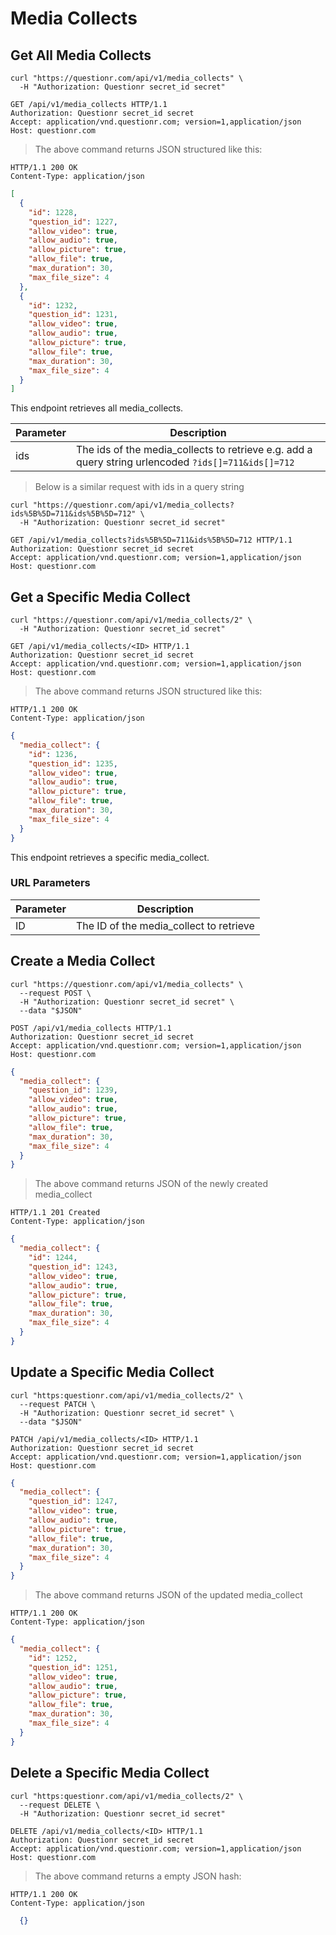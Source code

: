 # Media Collects

## Get All Media Collects

```shell
curl "https://questionr.com/api/v1/media_collects" \
  -H "Authorization: Questionr secret_id secret"
```

```http
GET /api/v1/media_collects HTTP/1.1
Authorization: Questionr secret_id secret
Accept: application/vnd.questionr.com; version=1,application/json
Host: questionr.com
```

> The above command returns JSON structured like this:

```http
HTTP/1.1 200 OK
Content-Type: application/json
```
```json
[
  {
    "id": 1228,
    "question_id": 1227,
    "allow_video": true,
    "allow_audio": true,
    "allow_picture": true,
    "allow_file": true,
    "max_duration": 30,
    "max_file_size": 4
  },
  {
    "id": 1232,
    "question_id": 1231,
    "allow_video": true,
    "allow_audio": true,
    "allow_picture": true,
    "allow_file": true,
    "max_duration": 30,
    "max_file_size": 4
  }
]
```

This endpoint retrieves all media_collects.


Parameter | Description
--------- | -----------
ids | The ids of the media_collects to retrieve e.g. add a query string urlencoded `?ids[]=711&ids[]=712`

> Below is a similar request with ids in a query string

```shell
curl "https://questionr.com/api/v1/media_collects?ids%5B%5D=711&ids%5B%5D=712" \
  -H "Authorization: Questionr secret_id secret"
```
```http
GET /api/v1/media_collects?ids%5B%5D=711&ids%5B%5D=712 HTTP/1.1
Authorization: Questionr secret_id secret
Accept: application/vnd.questionr.com; version=1,application/json
Host: questionr.com
```

## Get a Specific Media Collect

```shell
curl "https://questionr.com/api/v1/media_collects/2" \
  -H "Authorization: Questionr secret_id secret"
```

```http
GET /api/v1/media_collects/<ID> HTTP/1.1
Authorization: Questionr secret_id secret
Accept: application/vnd.questionr.com; version=1,application/json
Host: questionr.com
```

> The above command returns JSON structured like this:

```http
HTTP/1.1 200 OK
Content-Type: application/json
```
```json
{
  "media_collect": {
    "id": 1236,
    "question_id": 1235,
    "allow_video": true,
    "allow_audio": true,
    "allow_picture": true,
    "allow_file": true,
    "max_duration": 30,
    "max_file_size": 4
  }
}
```

This endpoint retrieves a specific media_collect.

### URL Parameters

Parameter | Description
--------- | -----------
ID | The ID of the media_collect to retrieve



## Create a Media Collect



```shell
curl "https://questionr.com/api/v1/media_collects" \
  --request POST \
  -H "Authorization: Questionr secret_id secret" \
  --data "$JSON"
```

```http
POST /api/v1/media_collects HTTP/1.1
Authorization: Questionr secret_id secret
Accept: application/vnd.questionr.com; version=1,application/json
Host: questionr.com
```
```json
{
  "media_collect": {
    "question_id": 1239,
    "allow_video": true,
    "allow_audio": true,
    "allow_picture": true,
    "allow_file": true,
    "max_duration": 30,
    "max_file_size": 4
  }
}
```

> The above command returns JSON of the newly created media_collect

```http
HTTP/1.1 201 Created
Content-Type: application/json
```
```json
{
  "media_collect": {
    "id": 1244,
    "question_id": 1243,
    "allow_video": true,
    "allow_audio": true,
    "allow_picture": true,
    "allow_file": true,
    "max_duration": 30,
    "max_file_size": 4
  }
}
```

## Update a Specific Media Collect



```shell
curl "https:questionr.com/api/v1/media_collects/2" \
  --request PATCH \
  -H "Authorization: Questionr secret_id secret" \
  --data "$JSON"
```
```http
PATCH /api/v1/media_collects/<ID> HTTP/1.1
Authorization: Questionr secret_id secret
Accept: application/vnd.questionr.com; version=1,application/json
Host: questionr.com
```
```json
{
  "media_collect": {
    "question_id": 1247,
    "allow_video": true,
    "allow_audio": true,
    "allow_picture": true,
    "allow_file": true,
    "max_duration": 30,
    "max_file_size": 4
  }
}
```

> The above command returns JSON of the updated media_collect

```http
HTTP/1.1 200 OK
Content-Type: application/json
```
```json
{
  "media_collect": {
    "id": 1252,
    "question_id": 1251,
    "allow_video": true,
    "allow_audio": true,
    "allow_picture": true,
    "allow_file": true,
    "max_duration": 30,
    "max_file_size": 4
  }
}
```


## Delete a Specific Media Collect



```shell
curl "https:questionr.com/api/v1/media_collects/2" \
  --request DELETE \
  -H "Authorization: Questionr secret_id secret"
```

```http
DELETE /api/v1/media_collects/<ID> HTTP/1.1
Authorization: Questionr secret_id secret
Accept: application/vnd.questionr.com; version=1,application/json
Host: questionr.com
```

> The above command returns a empty JSON hash:

```http
HTTP/1.1 200 OK
Content-Type: application/json
```
```json
  {}
```

